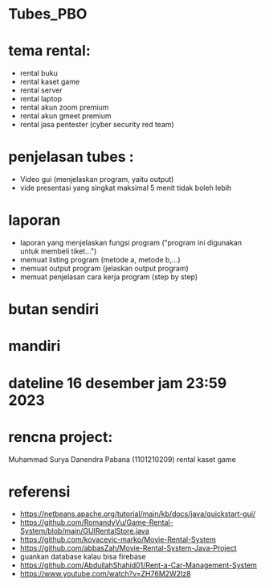 # Tubes_PBO

# tema rental:
- rental buku
- rental kaset game
- rental server
- rental laptop
- rental akun zoom premium
- rental akun gmeet premium
- rental jasa pentester (cyber security red team)


# penjelasan tubes	:	
- Video gui (menjelaskan program, yaitu output)
- vide presentasi yang singkat maksimal 5 menit tidak boleh lebih

# laporan	
- laporan yang menjelaskan fungsi program ("program ini digunakan untuk membeli tiket...")
- memuat listing program (metode a, metode b,...)
- memuat output program (jelaskan output program)
- memuat penjelasan cara kerja program (step by step)

# butan sendiri
# mandiri
# dateline 16 desember jam 23:59 2023
				
# rencna project:
Muhammad Surya Danendra Pabana (1101210209) rental kaset game 

# referensi
* https://netbeans.apache.org/tutorial/main/kb/docs/java/quickstart-gui/
* https://github.com/RomandyVu/Game-Rental-System/blob/main/GUIRentalStore.java
* https://github.com/kovacevic-marko/Movie-Rental-System
* https://github.com/abbasZah/Movie-Rental-System-Java-Project
* guankan database kalau bisa firebase
* https://github.com/AbdullahShahid01/Rent-a-Car-Management-System
* https://www.youtube.com/watch?v=ZH76M2W2Iz8
